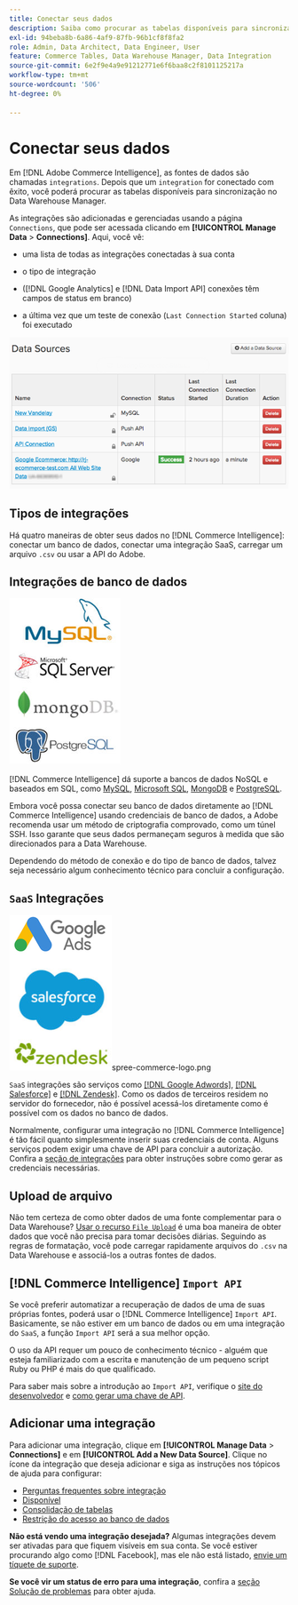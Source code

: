 ```yaml
---
title: Conectar seus dados
description: Saiba como procurar as tabelas disponíveis para sincronização no Data Warehouse Manager.
exl-id: 94beba8b-6a86-4af9-87fb-96b1cf8f8fa2
role: Admin, Data Architect, Data Engineer, User
feature: Commerce Tables, Data Warehouse Manager, Data Integration
source-git-commit: 6e2f9e4a9e91212771e6f6baa8c2f8101125217a
workflow-type: tm+mt
source-wordcount: '506'
ht-degree: 0%

---
```


# Conectar seus dados

Em [!DNL Adobe Commerce Intelligence], as fontes de dados são chamadas `integrations`. Depois que um `integration` for conectado com êxito, você poderá procurar as tabelas disponíveis para sincronização no Data Warehouse Manager.

As integrações são adicionadas e gerenciadas usando a página `Connections`, que pode ser acessada clicando em **[!UICONTROL Manage Data** > **Connections]**. Aqui, você vê:

* uma lista de todas as integrações conectadas à sua conta

* o tipo de integração

* ([!DNL Google Analytics] e [!DNL Data Import API] conexões têm campos de status em branco)

* a última vez que um teste de conexão (`Last Connection Started` coluna) foi executado

![Dados\_Fontes\_Tabela.png](../../../assets/Data_Sources_Table.png)

## Tipos de integrações

Há quatro maneiras de obter seus dados no [!DNL Commerce Intelligence]: conectar um banco de dados, conectar uma integração SaaS, carregar um arquivo `.csv` ou usar a API do Adobe.

## Integrações de banco de dados

![Banco_de_dados\_icons.jpg](../../../assets/Database_icons.jpg)

[!DNL Commerce Intelligence] dá suporte a bancos de dados NoSQL e baseados em SQL, como [MySQL](../../importing-data/integrations/mysql-via-ssh-tunnel.md), [Microsoft SQL](../integrations/microsoft-sql-server.md), [MongoDB](../integrations/mongodb-via-ssh-tunnel.md) e [PostgreSQL](../integrations/postgresql.md).

Embora você possa conectar seu banco de dados diretamente ao [!DNL Commerce Intelligence] usando credenciais de banco de dados, a Adobe recomenda usar um método de criptografia comprovado, como um túnel SSH. Isso garante que seus dados permaneçam seguros à medida que são direcionados para a Data Warehouse.

Dependendo do método de conexão e do tipo de banco de dados, talvez seja necessário algum conhecimento técnico para concluir a configuração.

## `SaaS` Integrações

![](../../../assets/SaaS_icons.jpg)spree-commerce-logo.png

`SaaS` integrações são serviços como [[!DNL Google Adwords]](../integrations/google-adwords.md), [[!DNL Salesforce]](../integrations/salesforce.md) e [[!DNL Zendesk]](../integrations/zendesk.md). Como os dados de terceiros residem no servidor do fornecedor, não é possível acessá-los diretamente como é possível com os dados no banco de dados.

Normalmente, configurar uma integração no [!DNL Commerce Intelligence] é tão fácil quanto simplesmente inserir suas credenciais de conta. Alguns serviços podem exigir uma chave de API para concluir a autorização. Confira a [seção de integrações](../integrations/integrations.md) para obter instruções sobre como gerar as credenciais necessárias.

## Upload de arquivo

Não tem certeza de como obter dados de uma fonte complementar para o Data Warehouse? [Usar o recurso `File Upload`](../connecting-data/using-file-uploader.md) é uma boa maneira de obter dados que você não precisa para tomar decisões diárias. Seguindo as regras de formatação, você pode carregar rapidamente arquivos do `.csv` na Data Warehouse e associá-los a outras fontes de dados.

## [!DNL Commerce Intelligence] `Import API`

Se você preferir automatizar a recuperação de dados de uma de suas próprias fontes, poderá usar o [!DNL Commerce Intelligence] `Import API`. Basicamente, se não estiver em um banco de dados ou em uma integração do `SaaS`, a função `Import API` será a sua melhor opção.

O uso da API requer um pouco de conhecimento técnico - alguém que esteja familiarizado com a escrita e manutenção de um pequeno script Ruby ou PHP é mais do que qualificado.

Para saber mais sobre a introdução ao `Import API`, verifique o [site do desenvolvedor](https://developer.adobe.com/commerce/services/reporting/) e [como gerar uma chave de API](https://developer.adobe.com/commerce/services/reporting/import-api/).

## Adicionar uma integração

Para adicionar uma integração, clique em **[!UICONTROL Manage Data** > **Connections]** e em **[!UICONTROL Add a New Data Source]**. Clique no ícone da integração que deseja adicionar e siga as instruções nos tópicos de ajuda para configurar:

* [Perguntas frequentes sobre integração](https://support.magento.com/hc/en-us/sections/360003161871-Integration-FAQ)
* [Disponível ](../integrations/integrations.md)
* [Consolidação de tabelas](../../../best-practices/consolidating-your-tables.md)
* [Restrição do acesso ao banco de dados](../../../administrator/account-management/restrict-db-access.md)

**Não está vendo uma integração desejada?** Algumas integrações devem ser ativadas para que fiquem visíveis em sua conta. Se você estiver procurando algo como [!DNL Facebook], mas ele não está listado, [envie um tíquete de suporte](https://experienceleague.adobe.com/docs/commerce-knowledge-base/kb/troubleshooting/miscellaneous/mbi-service-policies.html?lang=pt-BR).

**Se você vir um status de erro para uma integração**, confira a [seção Solução de problemas](https://support.magento.com/hc/en-us/sections/360003078151) para obter ajuda.
